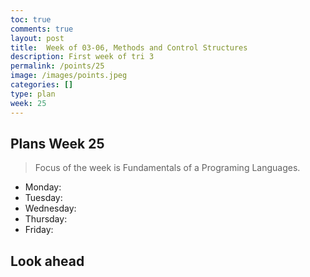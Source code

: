 ```yaml
---
toc: true
comments: true
layout: post
title:  Week of 03-06, Methods and Control Structures
description: First week of tri 3
permalink: /points/25
image: /images/points.jpeg
categories: []
type: plan
week: 25
---
```


## Plans Week 25
> Focus of the week is Fundamentals of a Programing Languages.
- Monday: 
- Tuesday: 
- Wednesday: 
- Thursday: 
- Friday:

## Look ahead
> 